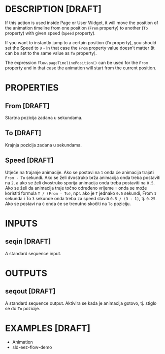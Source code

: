 # DESCRIPTION [DRAFT]

If this action is used inside Page or User Widget, it will move the position of the animation timeline from one position (`From` property) to another (`To` property) with given speed (`Speed` ​​property).

If you want to instantly jump to a certain position (`To` property), you should set the Speed to `0` - in that case the `From` property value doesn't matter (it can be set to the same value as `To` property).

The expression `Flow.pageTimelinePosition()` can be used for the `From` property and in that case the animation will start from the current position.

# PROPERTIES

## From [DRAFT]

Startna pozicija zadana u sekundama.

## To [DRAFT]

Krajnja pozicija zadana u sekundama.

## Speed [DRAFT]

Utječe na trajanje animacije. Ako se postavi na `1` onda će animacija trajati `From - To` sekundi. Ako se želi dvostruko brža animacija onda treba postaviti na `2`, a ako se želi dvostruko sporija animacija onda treba postaviti na `0.5`. Ako se želi da animacija traje točno određeno vrijeme `T` onda se može koristiti formula `T / (From - To)`, npr. ako je `T` jednako `0.5` sekundi, From `1` sekunda i To `3` sekunde onda treba za speed staviti `0.5 / (3 - 1)`, tj. `0.25`. Ako se postavi na `0` onda će se trenutno skočiti na `To` poziciju.

# INPUTS

## seqin [DRAFT]

A standard sequence input.

# OUTPUTS

## seqout [DRAFT]

A standard sequence output. Aktivira se kada je animacija gotovo, tj. stiglo se do `To` pozicije.

# EXAMPLES [DRAFT]

-   Animation
-   sld-eez-flow-demo
